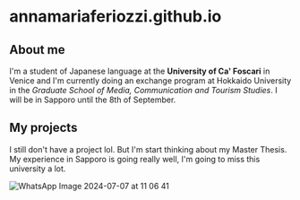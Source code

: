 # annamariaferiozzi.github.io

## About me

I'm a student of Japanese language at the **University of Ca' Foscari** in Venice and I'm currently doing an exchange program at Hokkaido University in the _Graduate School of Media, Communication and Tourism Studies_. I will be in Sapporo until the 8th of September. 

## My projects

I still don't have a project lol. But I'm start thinking about my Master Thesis. 
My experience in Sapporo is going really well, I'm going to miss this university a lot. 

![WhatsApp Image 2024-07-07 at 11 06 41](https://github.com/annamariaferiozzi/annamariaferiozzi.github.io/assets/173023822/e1191ac2-5112-416c-a584-243232be6a61)
